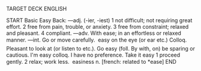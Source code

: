 TARGET DECK
ENGLISH

START
Basic
Easy
Back: —adj. (-ier, -iest) 1 not difficult; not requiring great effort. 2 free from pain, trouble, or anxiety. 3 free from constraint; relaxed and pleasant. 4 compliant. —adv. With ease; in an effortless or relaxed manner. —int. Go or move carefully.  easy on the eye (or ear etc.) Colloq. Pleasant to look at (or listen to etc.). Go easy (foll. By with, on) be sparing or cautious. I'm easy colloq. I have no preference. Take it easy 1 proceed gently. 2 relax; work less.  easiness n. [french: related to *ease]
END

